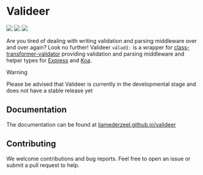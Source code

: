 # Valideer
[![](https://img.shields.io/npm/v/%40valideer%2Fcore/latest.svg?style=flat-square&label=core%20npm%40latest)](https://npmjs.com/package/%40valideer%2Fcore)
[![](https://img.shields.io/npm/v/%40valideer%2Fkoa/latest.svg?style=flat-square&label=koa%20npm%40latest)](https://npmjs.com/package/%40valideer%2Fkoa)
[![](https://img.shields.io/npm/v/%40valideer%2Fexpress/latest.svg?style=flat-square&label=express%20npm%40latest)](https://npmjs.com/package/%40valideer%2Fexpress)

Are you tired of dealing with writing validation and parsing middleware over and over again? Look no further!
Valideer `válədɪ́ː` is a wrapper for [class-transformer-validator](https://github.com/MichalLytek/class-transformer-validator) providing validation and parsing middleware and helper types for [Express](https://github.com/expressjs/express) and [Koa](https://github.com/koajs/koa).

> [!WARNING]
> Please be advised that Valideer is currently in the developmental stage and does not have a stable release yet

## Documentation
The documentation can be found at [liamederzeel.github.io/valideer](https://liamederzeel.github.io/valideer/)


## Contributing

We welcome contributions and bug reports. Feel free to open an issue or submit a pull request to help.

